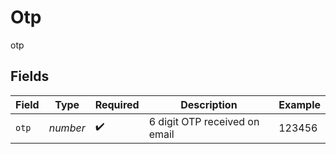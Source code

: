 # Otp

otp


## Fields

| Field                         | Type                          | Required                      | Description                   | Example                       |
| ----------------------------- | ----------------------------- | ----------------------------- | ----------------------------- | ----------------------------- |
| `otp`                         | *number*                      | :heavy_check_mark:            | 6 digit OTP received on email | 123456                        |